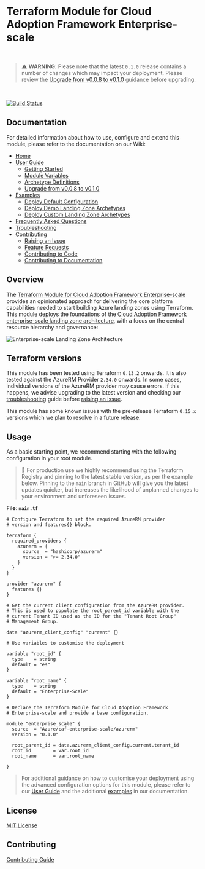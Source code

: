 # Terraform Module for Cloud Adoption Framework Enterprise-scale

<br>

> :warning: **WARNING**: Please note that the latest `0.1.0` release contains a number of changes which may impact your deployment. Please review the [Upgrade from v0.0.8 to v0.1.0][wiki_upgrade_from_v0_0_8_to_v0_1_0] guidance before upgrading.

<br>

[![Build Status](https://dev.azure.com/mscet/CAE-ESTF/_apis/build/status/Tests/E2E?branchName=main)](https://dev.azure.com/mscet/CAE-ESTF/_build/latest?definitionId=26&branchName=main)

## Documentation

For detailed information about how to use, configure and extend this module, please refer to the documentation on our Wiki:

- [Home][wiki_home]
- [User Guide][wiki_user_guide]
  - [Getting Started][wiki_getting_started]
  - [Module Variables][wiki_module_variables]
  - [Archetype Definitions][wiki_archetype_definitions]
  - [Upgrade from v0.0.8 to v0.1.0][wiki_upgrade_from_v0_0_8_to_v0_1_0]
- [Examples][wiki_examples]
  - [Deploy Default Configuration][wiki_deploy_default_configuration]
  - [Deploy Demo Landing Zone Archetypes][wiki_deploy_demo_landing_zone_archetypes]
  - [Deploy Custom Landing Zone Archetypes][wiki_deploy_custom_landing_zone_archetypes]
- [Frequently Asked Questions][wiki_frequently_asked_questions]
- [Troubleshooting][wiki_troubleshooting]
- [Contributing][wiki_contributing]
  - [Raising an Issue][wiki_raising_an_issue]
  - [Feature Requests][wiki_feature_requests]
  - [Contributing to Code][wiki_contributing_to_code]
  - [Contributing to Documentation][wiki_contributing_to_documentation]

## Overview

The [Terraform Module for Cloud Adoption Framework Enterprise-scale][terraform-registry-caf-enterprise-scale] provides an opinionated approach for delivering the core platform capabilities needed to start building Azure landing zones using Terraform. This module deploys the foundations of the [Cloud Adoption Framework enterprise-scale landing zone architecture][ESLZ-Architecture], with a focus on the central resource hierarchy and governance:

![Enterprise-scale Landing Zone Architecture][TFAES-Overview]

## Terraform versions

This module has been tested using Terraform `0.13.2` onwards. It is also tested against the AzureRM Provider `2.34.0` onwards. In some cases, individual versions of the AzureRM provider may cause errors. If this happens, we advise upgrading to the latest version and checking our [troubleshooting][wiki_troubleshooting] guide before [raising an issue](https://github.com/Azure/terraform-azurerm-caf-enterprise-scale/issues).

This module has some known issues with the pre-release Terraform `0.15.x` versions which we plan to resolve in a future release.

## Usage

As a basic starting point, we recommend starting with the following configuration in your root module.

> :memo: For production use we highly recommend using the Terraform Registry and pinning to the latest stable version, as per the example below. Pinning to the `main` branch in GitHub will give you the latest updates quicker, but increases the likelihood of unplanned changes to your environment and unforeseen issues.

**File: `main.tf`**

```hcl
# Configure Terraform to set the required AzureRM provider
# version and features{} block.

terraform {
  required_providers {
    azurerm = {
      source  = "hashicorp/azurerm"
      version = ">= 2.34.0"
    }
  }
}

provider "azurerm" {
  features {}
}

# Get the current client configuration from the AzureRM provider.
# This is used to populate the root_parent_id variable with the
# current Tenant ID used as the ID for the "Tenant Root Group"
# Management Group.

data "azurerm_client_config" "current" {}

# Use variables to customise the deployment

variable "root_id" {
  type    = string
  default = "es"
}

variable "root_name" {
  type    = string
  default = "Enterprise-Scale"
}

# Declare the Terraform Module for Cloud Adoption Framework
# Enterprise-scale and provide a base configuration.

module "enterprise_scale" {
  source  = "Azure/caf-enterprise-scale/azurerm"
  version = "0.1.0"

  root_parent_id = data.azurerm_client_config.current.tenant_id
  root_id        = var.root_id
  root_name      = var.root_name

}
```

> For additional guidance on how to customise your deployment using the advanced configuration options for this module, please refer to our [User Guide][wiki_user_guide] and the additional [examples][wiki_examples] in our documentation.

## License

[MIT License][TFAES-LICENSE]

## Contributing

[Contributing Guide][TFAES-CONTRIBUTING]


 [//]: # (*****************************)
 [//]: # (INSERT IMAGE REFERENCES BELOW)
 [//]: # (*****************************)

[TFAES-Overview]: https://github.com/Azure/terraform-azurerm-caf-enterprise-scale/wiki/media/terraform-caf-enterprise-scale-overview.png "Diagram showing the Cloud Adoption Framework Enterprise-scale Landing Zone architecture deployed by this module."

 [//]: # (************************)
 [//]: # (INSERT LINK LABELS BELOW)
 [//]: # (************************)

[terraform-registry-caf-enterprise-scale]: https://registry.terraform.io/modules/Azure/caf-enterprise-scale/azurerm/latest "Terraform Registry: Terraform Module for Cloud Adoption Framework Enterprise-scale"
[ESLZ-Architecture]: https://docs.microsoft.com/en-us/azure/cloud-adoption-framework/ready/enterprise-scale/architecture

[arm_management_group]:      https://docs.microsoft.com/en-us/azure/templates/microsoft.management/managementgroups
[arm_policy_assignment]:     https://docs.microsoft.com/en-us/azure/templates/microsoft.authorization/policyassignments
[arm_policy_definition]:     https://docs.microsoft.com/en-us/azure/templates/microsoft.authorization/policydefinitions
[arm_policy_set_definition]: https://docs.microsoft.com/en-us/azure/templates/microsoft.authorization/policysetdefinitions
[arm_role_assignment]:       https://docs.microsoft.com/en-us/azure/templates/microsoft.authorization/roleassignments
[arm_role_definition]:       https://docs.microsoft.com/en-us/azure/templates/microsoft.authorization/roledefinitions

[azurerm_management_group]:      https://www.terraform.io/docs/providers/azurerm/r/management_group.html
[azurerm_policy_assignment]:     https://www.terraform.io/docs/providers/azurerm/r/policy_assignment.html
[azurerm_policy_definition]:     https://www.terraform.io/docs/providers/azurerm/r/policy_definition.html
[azurerm_policy_set_definition]: https://www.terraform.io/docs/providers/azurerm/r/policy_set_definition.html
[azurerm_role_assignment]:       https://www.terraform.io/docs/providers/azurerm/r/role_assignment.html
[azurerm_role_definition]:       https://www.terraform.io/docs/providers/azurerm/r/role_definition.html

[TFAES-LICENSE]: https://github.com/Azure/terraform-azurerm-enterprise-scale/blob/main/LICENSE
[TFAES-CONTRIBUTING]: https://github.com/Azure/terraform-azurerm-enterprise-scale/blob/main/CONTRIBUTING
[TFAES-Library]: https://github.com/Azure/terraform-azurerm-caf-enterprise-scale/tree/main/modules/terraform-azurerm-caf-enterprise-scale-archetypes/lib

[wiki_home]: https://github.com/Azure/terraform-azurerm-caf-enterprise-scale/wiki/Home "Wiki - Home"
[wiki_user_guide]: https://github.com/Azure/terraform-azurerm-caf-enterprise-scale/wiki/User-Guide "Wiki - User Guide"
[wiki_getting_started]: https://github.com/Azure/terraform-azurerm-caf-enterprise-scale/wiki/%5BUser-Guide%5D-Getting-Started "Wiki - Getting Started"
[wiki_module_variables]: https://github.com/Azure/terraform-azurerm-caf-enterprise-scale/wiki/%5BUser-Guide%5D-Module-Variables "Wiki - Module Variables"
[wiki_archetype_definitions]: https://github.com/Azure/terraform-azurerm-caf-enterprise-scale/wiki/%5BUser-Guide%5D-Archetype-Definitions "Wiki - Archetype Definitions"
[wiki_upgrade_from_v0_0_8_to_v0_1_0]: https://github.com/Azure/terraform-azurerm-caf-enterprise-scale/wiki/%5BUser-Guide%5D-Upgrade-from-v0.0.8-to-v0.1.0 "Wiki - Upgrade from v0.0.8 to v0.1.0"
[wiki_examples]: https://github.com/Azure/terraform-azurerm-caf-enterprise-scale/wiki/Examples "Wiki - Examples"
[wiki_deploy_default_configuration]: https://github.com/Azure/terraform-azurerm-caf-enterprise-scale/wiki/%5BExamples%5D-Deploy-Default-Configuration "Wiki - Deploy Default Configuration"
[wiki_deploy_demo_landing_zone_archetypes]: https://github.com/Azure/terraform-azurerm-caf-enterprise-scale/wiki/%5BExamples%5D-Deploy-Demo-Landing-Zone-Archetypes "Wiki - Deploy Demo Landing Zone Archetypes"
[wiki_deploy_custom_landing_zone_archetypes]: https://github.com/Azure/terraform-azurerm-caf-enterprise-scale/wiki/%5BExamples%5D-Deploy-Custom-Landing-Zone-Archetypes "Wiki - Deploy Custom Landing Zone Archetypes"
[wiki_frequently_asked_questions]: https://github.com/Azure/terraform-azurerm-caf-enterprise-scale/wiki/Frequently-Asked-Questions "Wiki - Frequently Asked Questions"
[wiki_troubleshooting]: https://github.com/Azure/terraform-azurerm-caf-enterprise-scale/wiki/Troubleshooting "Wiki - Troubleshooting"
[wiki_contributing]: https://github.com/Azure/terraform-azurerm-caf-enterprise-scale/wiki/Contributing "Wiki - Contributing"
[wiki_raising_an_issue]: https://github.com/Azure/terraform-azurerm-caf-enterprise-scale/wiki/Raising-an-Issue "Wiki - Raising an Issue"
[wiki_feature_requests]: https://github.com/Azure/terraform-azurerm-caf-enterprise-scale/wiki/Feature-Requests "Wiki - Feature Requests"
[wiki_contributing_to_code]: https://github.com/Azure/terraform-azurerm-caf-enterprise-scale/wiki/Contributing-to-Code "Wiki - Contributing to Code"
[wiki_contributing_to_documentation]: https://github.com/Azure/terraform-azurerm-caf-enterprise-scale/wiki/Contributing-to-Documentation "Wiki - Contributing to Documentation"